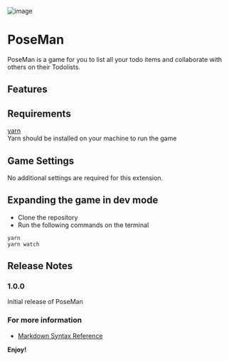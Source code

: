 ![image](https://user-images.githubusercontent.com/55349036/111832782-1ec64580-88e9-11eb-986b-ef58f0bd9902.png)


# PoseMan

PoseMan is a game for you to list all your todo items and collaborate with others on their Todolists.

## Features



## Requirements

[yarn](https://classic.yarnpkg.com/en/docs/install) \
Yarn should be installed on your machine to run the game

## Game Settings

No additional settings are required for this extension.

## Expanding the game in dev mode

- Clone the repository
- Run the following commands on the terminal
```
yarn
yarn watch
```

## Release Notes
### 1.0.0
Initial release of PoseMan

### For more information

* [Markdown Syntax Reference](https://help.github.com/articles/markdown-basics/)

**Enjoy!**
